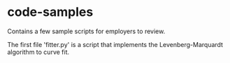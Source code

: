 # code-samples
Contains a few sample scripts for employers to review.

The first file 'fitter.py' is a script that implements the Levenberg-Marquardt algorithm to curve fit.

